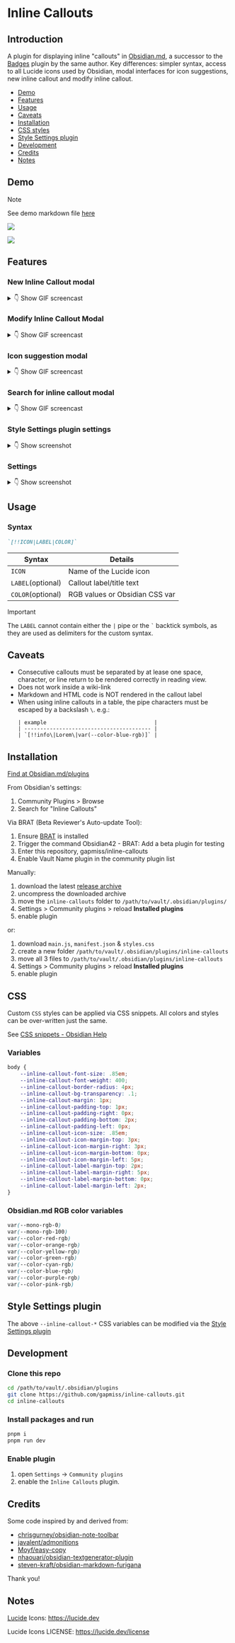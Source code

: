 # Inline Callouts

## Introduction

A plugin for displaying inline "callouts" in [Obsidian.md](https://github.com/obsidianmd), a successor to the [Badges](https://github.com/gapmiss/badges) plugin by the same author. Key differences: simpler syntax, access to all Lucide icons used by Obsidian, modal interfaces for icon suggestions, new inline callout and modify inline callout.

- [Demo](#demo)
- [Features](#features)
- [Usage](#usage)
- [Caveats](#caveats)
- [Installation](#installation)
- [CSS styles](#css)
- [Style Settings plugin](#style-settings-plugin)
- [Development](#development)
- [Credits](#credits)
- [Notes](#notes)

## Demo

> [!NOTE]
> See demo markdown file [here](./demo/example.md)

![](./screenshots/Inline-Callouts-demo-Obsidian-v1.8.9-2025-04-06-15.57.34.png)

![](./screenshots/Inline-Callouts-demo-Obsidian-v1.8.9-2025-04-06-15.57.39.png)

## Features

### New Inline Callout modal

<details style="margin-block: 1em;">
	<summary>👇️ Show GIF screencast</summary>
	<p></p>
	<p>
		<img src="https://github.com/gapmiss/inline-callouts/blob/master/screenshots/Inline-Callouts-demo-Obsidian-v1.8.9-2025-04-06-16.28.58.gif?raw=true" alt="New Inline Callout modal" />
	</p>
</details>

### Modify Inline Callout Modal

<details style="margin-block: 1em;">
	<summary>👇️ Show GIF screencast</summary>
	<p></p>
	<p>
		<img src="https://github.com/gapmiss/inline-callouts/blob/master/screenshots/Inline-Callouts-demo-Obsidian-v1.8.9-2025-04-06-16.32.11.gif?raw=true" alt="Modify Inline Callout modal" />
	</p>
</details>

### Icon suggestion modal

<details style="margin-block: 1em;">
	<summary>👇️ Show GIF screencast</summary>
	<p></p>
	<p>
		<img src="https://github.com/gapmiss/inline-callouts/blob/master/screenshots/Inline-Callouts-demo-Obsidian-v1.8.9-2025-04-06-16.40.29.gif?raw=true" alt="Icon suggestion modal" />
	</p>
</details>

### Search for inline callout modal

<details style="margin-block: 1em;">
	<summary>👇️ Show GIF screencast</summary>
	<p></p>
	<p>
		<img src="https://github.com/gapmiss/inline-callouts/blob/master/screenshots/Inline-Callouts-demo-Obsidian-v1.8.9-2025-04-06-17.19.23.gif?raw=true" alt="Icon suggestion modal" />
	</p>
</details>


### Style Settings plugin settings

<details style="margin-block: 1em;">
	<summary>👇️ Show screenshot</summary>
	<p></p>
	<p>
		<img src="https://github.com/gapmiss/inline-callouts/blob/master/screenshots/Inline-Callouts-demo-Obsidian-v1.8.9-2025-04-06-17.23.37.png?raw=true" alt="Style Settings plugin settings" />
	</p>
</details>


### Settings

<details style="margin-block: 1em;">
	<summary>👇️ Show screenshot</summary>
	<p></p>
	<p>
		<img src="https://github.com/gapmiss/inline-callouts/blob/master/screenshots/Inline-Callouts-demo-Obsidian-v1.8.9-2025-04-06-17.24.20.png?raw=true" alt="Settings" />
	</p>
</details>



## Usage

### Syntax

```markdown
`[!!ICON|LABEL|COLOR]`
```

| Syntax            | Details                        |
| ----------------- | ------------------------------ |
| `ICON`            | Name of the Lucide icon        |
| `LABEL`(optional) | Callout label/title text       |
| `COLOR`(optional) | RGB values or Obsidian CSS var |


> [!IMPORTANT]
> The `LABEL` cannot contain either the `|` pipe or the <code>`</code> backtick symbols, as they are used as delimiters for the custom syntax.

## Caveats

- Consecutive callouts must be separated by at lease one space, character, or line return to be rendered correctly in reading view.
- Does not work inside a wiki-link
- Markdown and HTML code is NOT rendered in the callout label
- When using inline callouts in a table, the pipe characters must be escaped by a backslash `\`. e.g.:
	```
	| example                                  |
	| ---------------------------------------- |
	| `[!!info\|Lorem\|var(--color-blue-rgb)]` |
	```

## Installation

[Find at Obsidian.md/plugins](https://obsidian.md/plugins?search=inline-callouts)

From Obsidian's settings:

1. Community Plugins > Browse
2. Search for "Inline Callouts"

Via BRAT (Beta Reviewer's Auto-update Tool):

1. Ensure [BRAT](https://github.com/TfTHacker/obsidian42-brat) is installed
2. Trigger the command Obsidian42 - BRAT: Add a beta plugin for testing
3. Enter this repository, gapmiss/inline-callouts
4. Enable Vault Name plugin in the community plugin list


Manually:

1. download the latest [release archive](https://github.com/gapmiss/inline-callouts/releases/download/0.1.0/inline-callouts-v0.1.0.zip)
2. uncompress the downloaded archive
3. move the `inline-callouts` folder to `/path/to/vault/.obsidian/plugins/` 
4.  Settings > Community plugins > reload **Installed plugins**
5.  enable plugin

or:

1.  download `main.js`, `manifest.json` & `styles.css`
2.  create a new folder `/path/to/vault/.obsidian/plugins/inline-callouts`
3.  move all 3 files to `/path/to/vault/.obsidian/plugins/inline-callouts`
4.  Settings > Community plugins > reload **Installed plugins**
5.  enable plugin


## CSS

Custom `CSS` styles can be applied via CSS snippets. All colors and styles can be over-written just the same.

See [CSS snippets - Obsidian Help](https://help.obsidian.md/Extending+Obsidian/CSS+snippets)

### Variables

```css
body {
    --inline-callout-font-size: .85em;
    --inline-callout-font-weight: 400;
    --inline-callout-border-radius: 4px;
    --inline-callout-bg-transparency: .1;
    --inline-callout-margin: 1px;
    --inline-callout-padding-top: 1px;
    --inline-callout-padding-right: 0px;
    --inline-callout-padding-bottom: 2px;
    --inline-callout-padding-left: 0px;
    --inline-callout-icon-size: .85em;
    --inline-callout-icon-margin-top: 3px;
    --inline-callout-icon-margin-right: 3px;
    --inline-callout-icon-margin-bottom: 0px;
    --inline-callout-icon-margin-left: 5px;
    --inline-callout-label-margin-top: 2px;
    --inline-callout-label-margin-right: 5px;
    --inline-callout-label-margin-bottom: 0px;
    --inline-callout-label-margin-left: 2px;
}
```

### Obsidian.md RGB color variables

```css
var(--mono-rgb-0)
var(--mono-rgb-100)
var(--color-red-rgb)
var(--color-orange-rgb)
var(--color-yellow-rgb)
var(--color-green-rgb)
var(--color-cyan-rgb)
var(--color-blue-rgb)
var(--color-purple-rgb)
var(--color-pink-rgb)
```

## Style Settings plugin

The above `--inline-callout-*` CSS variables can be modified via the [Style Settings plugin](https://github.com/mgmeyers/obsidian-style-settings)

## Development

### Clone this repo

```bash
cd /path/to/vault/.obsidian/plugins
git clone https://github.com/gapmiss/inline-callouts.git
cd inline-callouts
```

### Install packages and run

```bash
pnpm i
pnpm run dev
```

### Enable plugin

1.  open `Settings` → `Community plugins`
2.  enable the `Inline Callouts` plugin.

## Credits

Some code inspired by and derived from:

- [chrisgurney/obsidian-note-toolbar](https://github.com/chrisgurney/obsidian-note-toolbar/)
- [javalent/admonitions](https://github.com/javalent/admonitions/)
- [Moyf/easy-copy](https://github.com/Moyf/easy-copy/)
- [nhaouari/obsidian-textgenerator-plugin](https://github.com/nhaouari/obsidian-textgenerator-plugin/)
- [steven-kraft/obsidian-markdown-furigana](https://github.com/steven-kraft/obsidian-markdown-furigana)

Thank you!

## Notes

[Lucide](https://github.com/lucide-icons/lucide) Icons: https://lucide.dev

Lucide Icons LICENSE: https://lucide.dev/license
